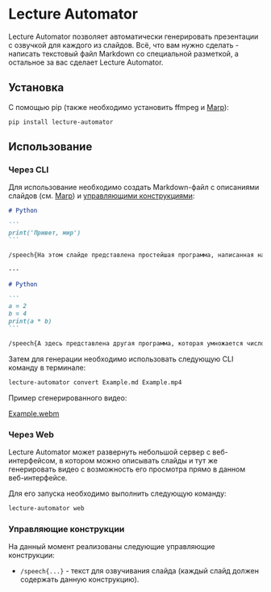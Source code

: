 # Lecture Automator

Lecture Automator позволяет автоматически генерировать презентации с озвучкой для каждого из слайдов. Всё, что вам нужно сделать - написать текстовый файл Markdown со специальной разметкой, а остальное за вас сделает Lecture Automator.

## Установка

С помощью pip (также необходимо установить ffmpeg и [Marp](https://github.com/marp-team/marp-cli)):
```
pip install lecture-automator
```

## Использование

### Через CLI

Для использование необходимо создать Markdown-файл с описаниями слайдов (см. [Marp](https://marp.app/#get-started)) и [управляющими конструкциями](#управляющие-конструкции):
````md
# Python

```
print('Привет, мир')
```

/speech{На этом слайде представлена простейшая программа, написанная на языке програмирования Пайтон. Эта программа просто выводит указанные слова в терминал.}

---

# Python

```
a = 2
b = 4
print(a * b)
```

/speech{А здесь представлена другая программа, которая умножается число два на число четыре.}

````

Затем для генерации необходимо использовать следующую CLI команду в терминале:
```bash
lecture-automator convert Example.md Example.mp4
```

Пример сгенерированного видео:

[Example.webm](https://user-images.githubusercontent.com/33065236/231875817-1d3aae09-2a63-4bb1-8380-8b7f024bbe45.webm)

### Через Web

Lecture Automator может развернуть небольшой сервер с веб-интерфейсом, в котором можно
описывать слайды и тут же генерировать видео с возможность его просмотра прямо в данном
веб-интерфейсе.

Для его запуска необходимо выполнить следующую команду:
```bash
lecture-automator web
```


### Управляющие конструкции 

На данный момент реализованы следующие управляющие конструкции:
- `/speech{...}` - текст для озвучивания слайда (каждый слайд должен содержать данную конструкцию). 
